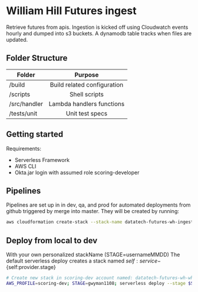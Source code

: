 # William Hill Futures ingest

Retrieve futures from apis. Ingestion is kicked off using Cloudwatch events hourly and dumped into s3 buckets. A dynamodb table tracks when files are updated.

## Folder Structure

| Folder        | Purpose       |
| ------------- |:-------------:|
|/build         | Build related configuration|
|/scripts | Shell scripts|
|/src/handler | Lambda handlers functions|
|/tests/unit | Unit test specs|

## Getting started
Requirements:
- Serverless Framework
- AWS CLI
- Okta.jar login with assumed role scoring-developer

## Pipelines
Pipelines are set up in  in dev, qa, and prod for automated deployments from github triggered by merge into master. They will be created by running:
```bash
aws cloudformation create-stack --stack-name datatech-futures-wh-ingest --template-body file://build/pipeline-dev.yml --capabilities CAPABILITY_NAMED_IAM --parameters '[{"ParameterKey":"ProjectName","ParameterValue":"datatech-futures-wh-ingest"}]'
```

## Deploy from local to dev
With your own personalized stackName (STAGE=usernameMMDD)
The default serverless deploy creates a stack named ${self:service}-${self:provider.stage}
```bash
# Create new stack in scoring-dev account named: datatech-futures-wh-wh-gwyman1108
AWS_PROFILE=scoring-dev; STAGE=gwyman1108; serverless deploy --stage $STAGE --verbose --aws-s3-accelerate
```
